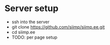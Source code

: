 # Server setup #
* ssh into the server
* git clone https://github.com/siimp/siimp.ee.git
* cd siimp.ee
* TODO: per page setup
